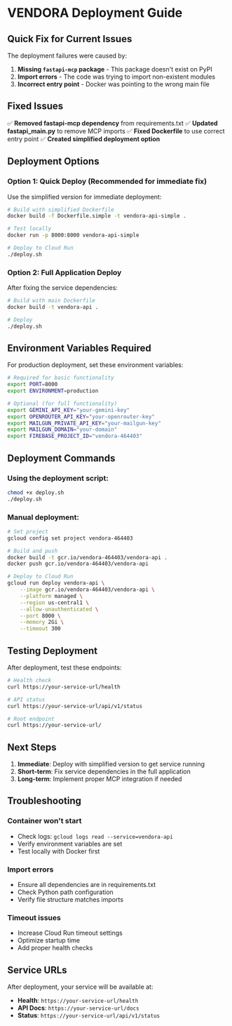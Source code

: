 # VENDORA Deployment Guide

## Quick Fix for Current Issues

The deployment failures were caused by:
1. **Missing `fastapi-mcp` package** - This package doesn't exist on PyPI
2. **Import errors** - The code was trying to import non-existent modules
3. **Incorrect entry point** - Docker was pointing to the wrong main file

## Fixed Issues

✅ **Removed fastapi-mcp dependency** from requirements.txt
✅ **Updated fastapi_main.py** to remove MCP imports
✅ **Fixed Dockerfile** to use correct entry point
✅ **Created simplified deployment option**

## Deployment Options

### Option 1: Quick Deploy (Recommended for immediate fix)

Use the simplified version for immediate deployment:

```bash
# Build with simplified Dockerfile
docker build -f Dockerfile.simple -t vendora-api-simple .

# Test locally
docker run -p 8000:8000 vendora-api-simple

# Deploy to Cloud Run
./deploy.sh
```

### Option 2: Full Application Deploy

After fixing the service dependencies:

```bash
# Build with main Dockerfile
docker build -t vendora-api .

# Deploy
./deploy.sh
```

## Environment Variables Required

For production deployment, set these environment variables:

```bash
# Required for basic functionality
export PORT=8000
export ENVIRONMENT=production

# Optional (for full functionality)
export GEMINI_API_KEY="your-gemini-key"
export OPENROUTER_API_KEY="your-openrouter-key"
export MAILGUN_PRIVATE_API_KEY="your-mailgun-key"
export MAILGUN_DOMAIN="your-domain"
export FIREBASE_PROJECT_ID="vendora-464403"
```

## Deployment Commands

### Using the deployment script:
```bash
chmod +x deploy.sh
./deploy.sh
```

### Manual deployment:
```bash
# Set project
gcloud config set project vendora-464403

# Build and push
docker build -t gcr.io/vendora-464403/vendora-api .
docker push gcr.io/vendora-464403/vendora-api

# Deploy to Cloud Run
gcloud run deploy vendora-api \
    --image gcr.io/vendora-464403/vendora-api \
    --platform managed \
    --region us-central1 \
    --allow-unauthenticated \
    --port 8000 \
    --memory 2Gi \
    --timeout 300
```

## Testing Deployment

After deployment, test these endpoints:

```bash
# Health check
curl https://your-service-url/health

# API status
curl https://your-service-url/api/v1/status

# Root endpoint
curl https://your-service-url/
```

## Next Steps

1. **Immediate**: Deploy with simplified version to get service running
2. **Short-term**: Fix service dependencies in the full application
3. **Long-term**: Implement proper MCP integration if needed

## Troubleshooting

### Container won't start
- Check logs: `gcloud logs read --service=vendora-api`
- Verify environment variables are set
- Test locally with Docker first

### Import errors
- Ensure all dependencies are in requirements.txt
- Check Python path configuration
- Verify file structure matches imports

### Timeout issues
- Increase Cloud Run timeout settings
- Optimize startup time
- Add proper health checks

## Service URLs

After deployment, your service will be available at:
- **Health**: `https://your-service-url/health`
- **API Docs**: `https://your-service-url/docs`
- **Status**: `https://your-service-url/api/v1/status`
